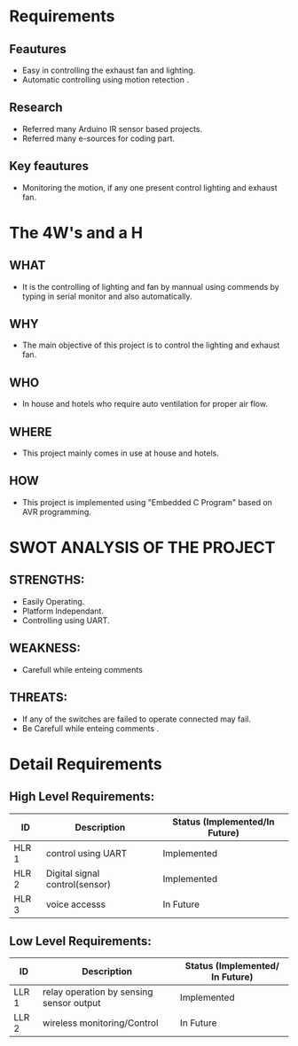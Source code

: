 # Requirements

##  Feautures
  * Easy in controlling the exhaust  fan and lighting.
  * Automatic controlling using motion retection .

## Research
  * Referred many Arduino IR sensor based projects.
  * Referred many e-sources for coding part.
       
##  Key feautures
  * Monitoring the motion, if any one present control lighting and exhaust fan.

# The 4W's and a H 

## WHAT
  * It is the controlling of lighting and fan by mannual using commends by typing in serial monitor and also automatically.
## WHY
  * The main objective of this project is to control the lighting and exhaust fan.
## WHO
  * In house and hotels who require auto ventilation for proper air flow.
## WHERE
  * This project mainly comes in use at house and hotels.
## HOW
  * This project is implemented using "Embedded C Program" based on AVR programming.

# SWOT ANALYSIS OF THE PROJECT
 ## STRENGTHS:
   * Easily Operating.
   * Platform Independant.
   * Controlling using UART.
 ## WEAKNESS:
   * Carefull while enteing  comments 
 ## THREATS:
   * If any of the switches are failed to operate connected may fail.
   * Be Carefull while enteing  comments .
 
# Detail Requirements

## High Level Requirements:

|  ID   | Description | Status (Implemented/In Future) |
| ----- | ----------- | ------------------------------ |
| HLR 1 |   control using UART   |  Implemented  |
| HLR 2 |   Digital signal control(sensor)   | Implemented |
| HLR 3 |  voice accesss  | In Future |

## Low Level Requirements:

|  ID   | Description | Status (Implemented/ In Future) |
| ----- | ----------- | ------------------------------- |
| LLR 1 |     relay operation by sensing sensor output|  Implemented  |
| LLR 2 |   wireless monitoring/Control     | In Future |
